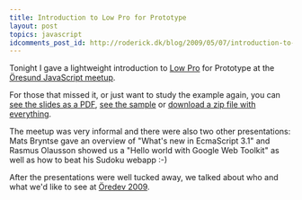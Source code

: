 ```yaml
---
title: Introduction to Low Pro for Prototype
layout: post
topics: javascript
idcomments_post_id: http://roderick.dk/blog/2009/05/07/introduction-to-low-pro-for-prototype/
---
```


Tonight I gave a lightweight introduction to [Low Pro](http://lowprojs.com) for Prototype at the [Öresund JavaScript meetup](http://www.meetup.com/The-Oresund-JavaScript-Meetup/).

For those that missed it, or just want to study the example again, you can [see the slides as a PDF](/presentations/introduction-to-low-pro-for-prototype/Introduction-to-Low-Pro-for-Prototype.pdf), [see the sample](/presentations/introduction-to-low-pro-for-prototype/intro.html) or [download a zip file with everything](presentations/introduction-to-low-pro-for-prototype/Introduction-to-Low-Pro-for-Prototype.zip).

The meetup was very informal and there were also two other presentations: Mats Bryntse gave an overview of "What's new in EcmaScript 3.1" and Rasmus Olausson showed us a "Hello world with Google Web Toolkit" as well as how to beat his Sudoku webapp :-)

After the presentations were well tucked away, we talked about who and what we'd like to see at [Öredev 2009](http://www.oredev.org/).